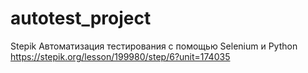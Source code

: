 # autotest_project
Stepik Автоматизация тестирования с помощью Selenium и Python https://stepik.org/lesson/199980/step/6?unit=174035
